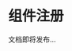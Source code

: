 <!--
 * @Author: shen
 * @Date: 2022-06-07 20:22:42
 * @LastEditors: shen
 * @LastEditTime: 2022-06-08 09:54:51
 * @Description:
-->

# 组件注册

文档即将发布...